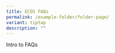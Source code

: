 ```yaml
---
title: ECOS FAQs
permalink: /example-folder/folder-page/
variant: tiptap
description: ""
---
```

<p>Intro to FAQs</p>
